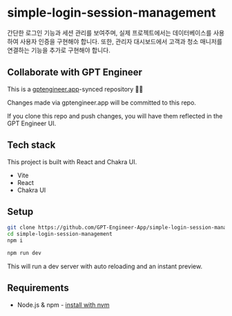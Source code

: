 # simple-login-session-management

간단한 로그인 기능과 세션 관리를 보여주며, 실제 프로젝트에서는 데이터베이스를 사용하여 사용자 인증을 구현해야 합니다. 또한, 관리자 대시보드에서 고객과 청소 매니저를 연결하는 기능을 추가로 구현해야 합니다.

## Collaborate with GPT Engineer

This is a [gptengineer.app](https://gptengineer.app)-synced repository 🌟🤖

Changes made via gptengineer.app will be committed to this repo.

If you clone this repo and push changes, you will have them reflected in the GPT Engineer UI.

## Tech stack

This project is built with React and Chakra UI.

- Vite
- React
- Chakra UI

## Setup

```sh
git clone https://github.com/GPT-Engineer-App/simple-login-session-management.git
cd simple-login-session-management
npm i
```

```sh
npm run dev
```

This will run a dev server with auto reloading and an instant preview.

## Requirements

- Node.js & npm - [install with nvm](https://github.com/nvm-sh/nvm#installing-and-updating)
